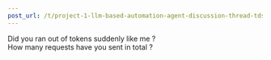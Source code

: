 ```yaml
---
post_url: /t/project-1-llm-based-automation-agent-discussion-thread-tds-jan-2025/164277/592
---
```

Did you ran out of tokens suddenly like me ?  
How many requests have you sent in total ?